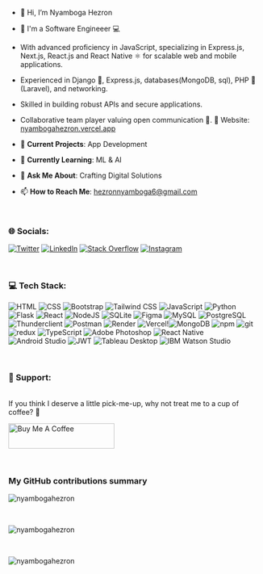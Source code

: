 - 👋 Hi, I’m Nyamboga Hezron
- 👀 I'm a Software Engineeer 💻
- With advanced proficiency in JavaScript, specializing in Express.js, Next.js, React.js and React Native ⚛️ for scalable web and mobile applications.
- Experienced in Django 🐍, Express.js, databases(MongoDB, sql), PHP 🐘 (Laravel), and networking.
- Skilled in building robust APIs and secure applications.
- Collaborative team player valuing open communication 👥.
🚀 Website: [nyambogahezron.vercel.app](https://nyambogahezron.vercel.app/)
- 🔭 **Current Projects**: App Development 

- 🌱 **Currently Learning**: ML & AI

- 💬 **Ask Me About**: Crafting Digital Solutions

- 📫 **How to Reach Me**: hezronnyamboga6@gmail.com

<br>

<h3 align="centre">🌐 Socials:</h3>

[![Twitter](https://img.shields.io/badge/Twitter-%231DA1F2.svg?logo=Twitter&logoColor=white)](https://twitter.com/nyambogahezron)
[![LinkedIn](https://img.shields.io/badge/LinkedIn-%230077B5.svg?logo=linkedin&logoColor=white)](<https://www.linkedin.com/in/nyambogahezron/>)
[![Stack Overflow](https://img.shields.io/badge/Stack_Overflow-%23FE7A16.svg?logo=stack-overflow&logoColor=white)](https://stackoverflow.com/users/23325313/hezron-nyamboga)
[![Instagram](https://img.shields.io/badge/Instagram-%23E4405F.svg?logo=instagram&logoColor=white)](https://www.instagram.com/nyambogahezron/)

<br>

<h3 align="centre">💻 Tech Stack:</h3>

![HTML](https://img.shields.io/badge/HTML-%23E34F26?style=for-the-badge&logo=html5&logoColor=white) ![CSS](https://img.shields.io/badge/CSS-%231572B6?style=for-the-badge&logo=css3&logoColor=white) ![Bootstrap](https://img.shields.io/badge/Bootstrap-563D7C?style=for-the-badge&logo=bootstrap&logoColor=white) ![Tailwind CSS](https://img.shields.io/badge/Tailwind_CSS-%2338B2AC?style=for-the-badge&logo=tailwind-css&logoColor=white) ![JavaScript](https://img.shields.io/badge/javascript-%23323330.svg?style=for-the-badge&logo=javascript&logoColor=%23F7DF1E) ![Python](https://img.shields.io/badge/python-3670A0?style=for-the-badge&logo=python&logoColor=ffdd54) ![Flask](https://img.shields.io/badge/flask-%23000.svg?style=for-the-badge&logo=flask&logoColor=white) ![React](https://img.shields.io/badge/react-%2320232a.svg?style=for-the-badge&logo=react&logoColor=%2361DAFB) ![NodeJS](https://img.shields.io/badge/node.js-6DA55F?style=for-the-badge&logo=node.js&logoColor=white) ![SQLite](https://img.shields.io/badge/sqlite-%2307405e.svg?style=for-the-badge&logo=sqlite&logoColor=white) ![Figma](https://img.shields.io/badge/figma-%23F24E1E.svg?style=for-the-badge&logo=figma&logoColor=white) ![MySQL](https://img.shields.io/badge/mysql-%2300000f.svg?style=for-the-badge&logo=mysql&logoColor=white) ![PostgreSQL](https://img.shields.io/badge/PostgreSQL-%23316192?style=for-the-badge&logo=postgresql&logoColor=white) ![Thunderclient](https://img.shields.io/badge/Thunderclient-%23000000.svg?style=for-the-badge&logo=thunderclient&logoColor=white) ![Postman](https://img.shields.io/badge/Postman-FF6C37?style=for-the-badge&logo=postman&logoColor=white) ![Render](https://img.shields.io/badge/render-%23000000.svg?style=for-the-badge&logo=render&logoColor=white) ![Vercel](https://img.shields.io/badge/vercel-%23000000.svg?style=for-the-badge&logo=vercel&logoColor=white)!<img alt="MongoDB" src="https://img.shields.io/badge/-MongoDB-13aa52?style=flat-square&logo=mongodb&logoColor=white" /> <img alt="npm" src="https://img.shields.io/badge/-NPM-CB3837?style=flat-square&logo=npm&logoColor=white" /> <img alt="git" src="https://img.shields.io/badge/-Git-F05032?style=flat-square&logo=git&logoColor=white" /> <img alt="redux" src="https://img.shields.io/badge/-Redux-764ABC?style=flat-square&logo=redux&logoColor=white" /> <img alt="TypeScript" src="https://img.shields.io/badge/-TypeScript-007ACC?style=flat-square&logo=typescript&logoColor=white" /> <img alt="Adobe Photoshop" src="https://img.shields.io/badge/-adobe%20photoshop-30a8ff?style=flat-square&logo=adobe%20photoshop&logoColor=white" />  <img alt="React Native" src="https://img.shields.io/badge/-React%20Native-61DAFB?style=flat-square&logo=react&logoColor=white" /> <img alt="Android Studio" src="https://img.shields.io/badge/-Android%20Studio-3DDC84?style=flat-square&logo=android-studio&logoColor=white" /> <img alt="JWT" src="https://img.shields.io/badge/-JWT-000000?style=flat-square&logo=JSON%20web%20tokens&logoColor=white" /> <img alt="Tableau Desktop" src="https://img.shields.io/badge/-Tableau%20Desktop-E97627?style=flat-square&logo=tableau&logoColor=white" /> <img alt="IBM Watson Studio" src="https://img.shields.io/badge/-IBM%20Watson%20Studio-052FAD?style=flat-square&logo=IBM-Watson&logoColor=white" />


<br>

<h3 align="centre">📖 Support:</h3>
<br>
If you think I deserve a little pick-me-up, why not treat me to a cup of coffee? 🥺
<br>
<p align="centre">
  <a href="https://www.buymeacoffee.com/nyambogahezron">
    <img src="https://cdn.buymeacoffee.com/buttons/v2/default-yellow.png" height="50" width="210" alt="Buy Me A Coffee" />
  </a>
</p>

<br>

<h3>My GitHub contributions summary</h3>

<p >
  <img src="https://github-readme-stats.vercel.app/api/top-langs/?username=nyambogahezron&layout=compact&hide_border=true&langs_count=10&theme=dark" alt="nyambogahezron" />
</p>

<br>

<p >
  <img src="https://github-readme-stats.vercel.app/api?username=nyambogahezron&show_icons=true&count_private=true&include_all_commits=true&hide_border=true&theme=dark" alt="nyambogahezron" />
</p>

<br>
<p>
  <img src="https://github-readme-streak-stats.herokuapp.com/?user=nyambogahezron&theme=dark&hide_border=true" alt="nyambogahezron" />
</p>






